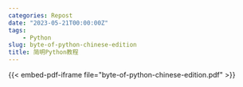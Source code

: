 ```yaml
---
categories: Repost
date: "2023-05-21T00:00:00Z"
tags:
    - Python
slug: byte-of-python-chinese-edition
title: 简明Python教程
---
```


{{< embed-pdf-iframe file="byte-of-python-chinese-edition.pdf" >}}
